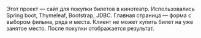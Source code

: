 Этот проект — сайт для покупки билетов в кинотеатр. Использовались Spring boot, Thymeleaf, Bootstrap, JDBC.
Главная страница — форма с выбором фильма, ряда и места. Клиент не может купить билет на уже занятое место. После покупки отображается результат.

